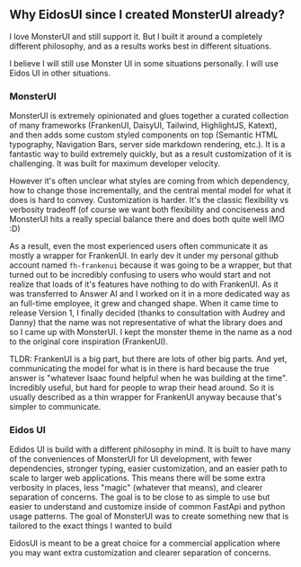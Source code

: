 ## Why EidosUI since I created MonsterUI already?  

I love MonsterUI and still support it.  But I built it around a completely different philosophy, and as a results works best in different situations.

I believe I will still use Monster UI in some situations personally.  I will use Eidos UI in other situations.

### MonsterUI

MonsterUI is extremely opinionated and glues together a curated collection of many frameworks (FrankenUI, DaisyUI, Tailwind, HighlightJS, Katext), and then adds some custom styled components on top (Semantic HTML typography, Navigation Bars, server side markdown rendering, etc.).  It is a fantastic way to build extremely quickly, but as a result customization of it is challenging.  It was built for maximum developer velocity.  

However it's often unclear what styles are coming from which dependency, how to change those incrementally, and the central mental model for what it does is hard to convey.  Customization is harder.  It's the classic flexibility vs verbosity tradeoff (of course we want both flexibility and conciseness and MonsterUI hits a really special balance there and does both quite well IMO :D)

As a result, even the most experienced users often communicate it as mostly a wrapper for FrankenUI.  In early dev it under my personal github account named `fh-frankenui` because it was going to be a wrapper, but that turned out to be incredibly confusing to users who would start and not realize that loads of it's features have nothing to do with FrankenUI.  As it was transferred to Answer AI and I worked on it in a more dedicated way as an full-time employee, it grew and changed shape.  When it came time to release Version 1, I finally decided (thanks to consultation with Audrey and Danny) that the name was not representative of what the library does and so I came up with MonsterUI.  I kept the monster theme in the name as a nod to the original core inspiration (FrankenUI).

TLDR: FrankenUI is a big part, but there are lots of other big parts.  And yet, communicating the model for what is in there is hard because the true answer is "whatever Isaac found helpful when he was building at the time".  Incredibly useful, but hard for people to wrap their head around.  So it is usually described as a thin wrapper for FrankenUI anyway because that's simpler to communicate.

### Eidos UI

Edidos UI is build with a different philosophy in mind.  It is built to have many of the conveniences of MonsterUI for UI development, with fewer dependencies, stronger typing, easier customization, and an easier path to scale to larger web applications.  This means there will be some extra verbosity in places, less "magic" (whatever that means), and clearer separation of concerns.  The goal is to be close to as simple to use but easier to understand and customize inside of common FastApi and python usage patterns.  The goal of MonsterUI was to create something new that is tailored to the exact things I wanted to build

EidosUI is meant to be a great choice for a commercial application where you may want extra customization and clearer separation of concerns.

